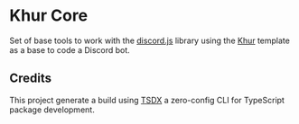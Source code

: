 # Khur Core

Set of base tools to work with the [discord.js](https://github.com/discordjs/discord.js) library using the [Khur](https://github.com/Khurvity/khur) template as a base to code a Discord bot.

## Credits

This project generate a build using [TSDX](https://tsdx.io/) a zero-config CLI for TypeScript package development.

